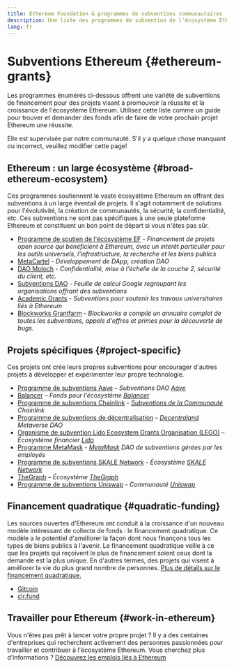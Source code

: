 ```yaml
---
title: Ethereum Foundation & programmes de subventions communautaires
description: Une liste des programmes de subvention de l'écosystème Ethereum.
lang: fr
---
```


# Subventions Ethereum {#ethereum-grants}

Les programmes énumérés ci-dessous offrent une variété de subventions de financement pour des projets visant à promouvoir la réussite et la croissance de l'écosystème Ethereum. Utilisez cette liste comme un guide pour trouver et demander des fonds afin de faire de votre prochain projet Ethereum une réussite.

Elle est supervisée par notre communauté. S'il y a quelque chose manquant ou incorrect, veuillez modifier cette page!

## Ethereum : un large écosystème {#broad-ethereum-ecosystem}

Ces programmes soutiennent le vaste écosystème Ethereum en offrant des subventions à un large éventail de projets. Il s'agit notamment de solutions pour l'évolutivité, la création de communautés, la sécurité, la confidentialité, etc. Ces subventions ne sont pas spécifiques à une seule plateforme Ethereum et constituent un bon point de départ si vous n'êtes pas sûr.

- [Programme de soutien de l'écosystème EF](https://esp.ethereum.foundation) - _Financement de projets open source qui bénéficient à Ethereum, avec un intérêt particulier pour les outils universels, l'infrastructure, la recherche et les biens publics_
- [MetaCartel](https://www.metacartel.org/grants/) - _Développement de DApp, création DAO_
- [DAO Moloch](https://www.molochdao.com/) - _Confidentialité, mise à l'échelle de la couche 2, sécurité du client, etc._
- [Subventions DAO](https://docs.google.com/spreadsheets/d/1XHc-p_MHNRdjacc8uOEjtPoWL86olP4GyxAJOFO0zxY/edit#gid=0) - _Feuille de calcul Google regroupant les organisations offrant des subventions_
- [Academic Grants](https://esp.ethereum.foundation/academic-grants) - _Subventions pour soutenir les travaux universitaires liés à Ethereum_
- [Blockworks Grantfarm](https://blockworks.co/grants/programs) - _Blockworks a compilé un annuaire complet de toutes les subventions, appels d'offres et primes pour la découverte de bugs._

## Projets spécifiques {#project-specific}

Ces projets ont crée leurs propres subventions pour encourager d'autres projets à développer et expérimenter leur propre technologie.

- [Programme de subventions Aave](https://aavegrants.org/) – _Subventions DAO [Aave](https://aave.com/)_
- [Balancer](https://quark-ceres-740.notion.site/Balancer-Grants-938f1b979810427f8d903a904315da41) – _Fonds pour l'écosystème [Balancer](https://balancer.fi/)_
- [Programme de subventions Chainlink](https://chain.link/community/grants) - _[Subventions de la Communauté](https://chain.link/) Chainlink_
- [Programme de subventions de décentralisation](https://governance.decentraland.org/grants/) – _[Decentraland](https://decentraland.org/) Metaverse DAO_
- [Organisme de subvention Lido Ecosystem Grants Organisation (LEGO)](https://lido.fi/lego) – _Écosystème financier [Lido](https://lido.fi/)_
- [Programme MetaMask](https://metamaskgrants.org/) - _[MetaMask](https://metamask.io/) DAO de subventions gérées par les employés_
- [Programme de subventions SKALE Network](https://skale.space/developers#grants) - _Écosystème [SKALE Network](https://skale.space/)_
- [TheGraph](https://airtable.com/shrdfvnFvVch3IOVm) – _Écosystème [TheGraph](https://thegraph.com/)_
- [Programme de subventions Uniswap](https://www.uniswapfoundation.org/apply-for-a-grant) - _Communauté [Uniswap](https://uniswap.org/)_

## Financement quadratique {#quadratic-funding}

Les sources ouvertes d'Ethereum ont conduit à la croissance d'un nouveau modèle intéressant de collecte de fonds : le financement quadratique. Ce modèle a le potentiel d'améliorer la façon dont nous finançons tous les types de biens publics à l'avenir. Le financement quadratique veille à ce que les projets qui reçoivent le plus de financement soient ceux dont la demande est la plus unique. En d'autres termes, des projets qui visent à améliorer la vie du plus grand nombre de personnes. [Plus de détails sur le financement quadratique.](/defi/#quadratic-funding)

- [Gitcoin](https://gitcoin.co/grants)
- [clr.fund](https://clr.fund/)

## Travailler pour Ethereum {#work-in-ethereum}

Vous n'êtes pas prêt à lancer votre propre projet ? Il y a des centaines d'entreprises qui recherchent activement des personnes passionnées pour travailler et contribuer à l'écosystème Ethereum. Vous cherchez plus d’informations ? [Découvrez les emplois liés à Ethereum](/community/get-involved/#ethereum-jobs)
